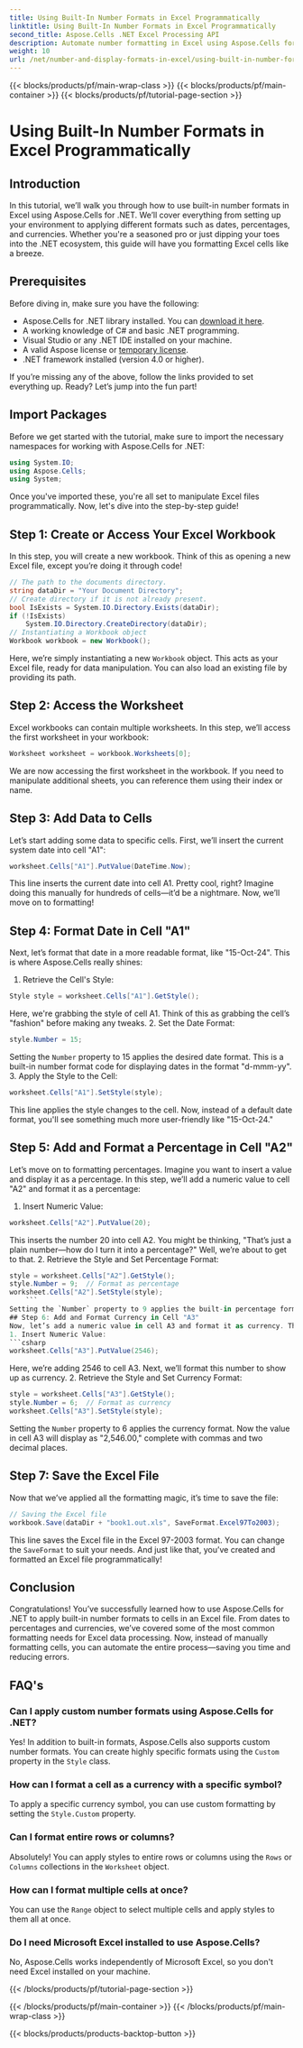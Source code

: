 ```yaml
---
title: Using Built-In Number Formats in Excel Programmatically
linktitle: Using Built-In Number Formats in Excel Programmatically
second_title: Aspose.Cells .NET Excel Processing API
description: Automate number formatting in Excel using Aspose.Cells for .NET. Learn how to apply date, percentage, and currency formats programmatically.
weight: 10
url: /net/number-and-display-formats-in-excel/using-built-in-number-formats/
---
```


{{< blocks/products/pf/main-wrap-class >}}
{{< blocks/products/pf/main-container >}}
{{< blocks/products/pf/tutorial-page-section >}}

# Using Built-In Number Formats in Excel Programmatically

## Introduction
In this tutorial, we’ll walk you through how to use built-in number formats in Excel using Aspose.Cells for .NET. We’ll cover everything from setting up your environment to applying different formats such as dates, percentages, and currencies. Whether you're a seasoned pro or just dipping your toes into the .NET ecosystem, this guide will have you formatting Excel cells like a breeze.
## Prerequisites
Before diving in, make sure you have the following:
- Aspose.Cells for .NET library installed. You can [download it here](https://releases.aspose.com/cells/net/).
- A working knowledge of C# and basic .NET programming.
- Visual Studio or any .NET IDE installed on your machine.
- A valid Aspose license or [temporary license](https://purchase.aspose.com/temporary-license/).
- .NET framework installed (version 4.0 or higher).
  
If you’re missing any of the above, follow the links provided to set everything up. Ready? Let’s jump into the fun part!
## Import Packages
Before we get started with the tutorial, make sure to import the necessary namespaces for working with Aspose.Cells for .NET:
```csharp
using System.IO;
using Aspose.Cells;
using System;
```
Once you've imported these, you're all set to manipulate Excel files programmatically. Now, let's dive into the step-by-step guide!
## Step 1: Create or Access Your Excel Workbook
In this step, you will create a new workbook. Think of this as opening a new Excel file, except you’re doing it through code!
```csharp
// The path to the documents directory.
string dataDir = "Your Document Directory";
// Create directory if it is not already present.
bool IsExists = System.IO.Directory.Exists(dataDir);
if (!IsExists)
	System.IO.Directory.CreateDirectory(dataDir);
// Instantiating a Workbook object
Workbook workbook = new Workbook();
```
Here, we’re simply instantiating a new `Workbook` object. This acts as your Excel file, ready for data manipulation. You can also load an existing file by providing its path.
## Step 2: Access the Worksheet
Excel workbooks can contain multiple worksheets. In this step, we’ll access the first worksheet in your workbook:
```csharp
Worksheet worksheet = workbook.Worksheets[0];
```
We are now accessing the first worksheet in the workbook. If you need to manipulate additional sheets, you can reference them using their index or name.
## Step 3: Add Data to Cells
Let’s start adding some data to specific cells. First, we’ll insert the current system date into cell "A1":
```csharp
worksheet.Cells["A1"].PutValue(DateTime.Now);
```
This line inserts the current date into cell A1. Pretty cool, right? Imagine doing this manually for hundreds of cells—it’d be a nightmare. Now, we’ll move on to formatting!
## Step 4: Format Date in Cell "A1"
Next, let’s format that date in a more readable format, like "15-Oct-24". This is where Aspose.Cells really shines:
1. Retrieve the Cell's Style:
```csharp
Style style = worksheet.Cells["A1"].GetStyle();
```
Here, we're grabbing the style of cell A1. Think of this as grabbing the cell’s "fashion" before making any tweaks.
2. Set the Date Format:
```csharp
style.Number = 15;
```
Setting the `Number` property to 15 applies the desired date format. This is a built-in number format code for displaying dates in the format "d-mmm-yy".
3. Apply the Style to the Cell:
```csharp
worksheet.Cells["A1"].SetStyle(style);
```
This line applies the style changes to the cell. Now, instead of a default date format, you'll see something much more user-friendly like "15-Oct-24."
## Step 5: Add and Format a Percentage in Cell "A2"
Let’s move on to formatting percentages. Imagine you want to insert a value and display it as a percentage. In this step, we’ll add a numeric value to cell "A2" and format it as a percentage:
1. Insert Numeric Value:
```csharp
worksheet.Cells["A2"].PutValue(20);
```
This inserts the number 20 into cell A2. You might be thinking, "That’s just a plain number—how do I turn it into a percentage?" Well, we’re about to get to that.
2. Retrieve the Style and Set Percentage Format:
```csharp
style = worksheet.Cells["A2"].GetStyle();
style.Number = 9;  // Format as percentage
worksheet.Cells["A2"].SetStyle(style);
    ```
Setting the `Number` property to 9 applies the built-in percentage format. Now the value in A2 will be displayed as "2000%." (Yes, 20 is treated as 2000% in percentage formatting).
## Step 6: Add and Format Currency in Cell "A3"
Now, let’s add a numeric value in cell A3 and format it as currency. This is a common use case for financial reports.
1. Insert Numeric Value:
```csharp
worksheet.Cells["A3"].PutValue(2546);
```
Here, we’re adding 2546 to cell A3. Next, we’ll format this number to show up as currency.
2. Retrieve the Style and Set Currency Format:
```csharp
style = worksheet.Cells["A3"].GetStyle();
style.Number = 6;  // Format as currency
worksheet.Cells["A3"].SetStyle(style);
```
Setting the `Number` property to 6 applies the currency format. Now the value in cell A3 will display as "2,546.00," complete with commas and two decimal places.
## Step 7: Save the Excel File
Now that we’ve applied all the formatting magic, it’s time to save the file:
```csharp
// Saving the Excel file
workbook.Save(dataDir + "book1.out.xls", SaveFormat.Excel97To2003);
```
This line saves the Excel file in the Excel 97-2003 format. You can change the `SaveFormat` to suit your needs. And just like that, you’ve created and formatted an Excel file programmatically!
## Conclusion
Congratulations! You’ve successfully learned how to use Aspose.Cells for .NET to apply built-in number formats to cells in an Excel file. From dates to percentages and currencies, we’ve covered some of the most common formatting needs for Excel data processing. Now, instead of manually formatting cells, you can automate the entire process—saving you time and reducing errors.
## FAQ's
### Can I apply custom number formats using Aspose.Cells for .NET?
Yes! In addition to built-in formats, Aspose.Cells also supports custom number formats. You can create highly specific formats using the `Custom` property in the `Style` class.
### How can I format a cell as a currency with a specific symbol?
To apply a specific currency symbol, you can use custom formatting by setting the `Style.Custom` property.
### Can I format entire rows or columns?
Absolutely! You can apply styles to entire rows or columns using the `Rows` or `Columns` collections in the `Worksheet` object.
### How can I format multiple cells at once?
You can use the `Range` object to select multiple cells and apply styles to them all at once.
### Do I need Microsoft Excel installed to use Aspose.Cells?
No, Aspose.Cells works independently of Microsoft Excel, so you don't need Excel installed on your machine.


{{< /blocks/products/pf/tutorial-page-section >}}

{{< /blocks/products/pf/main-container >}}
{{< /blocks/products/pf/main-wrap-class >}}

{{< blocks/products/products-backtop-button >}}
